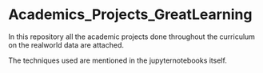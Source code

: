 # Academics_Projects_GreatLearning

In this repository all the academic projects done throughout the curriculum on the realworld data are attached. 

The techniques used are mentioned in the jupyternotebooks itself. 
